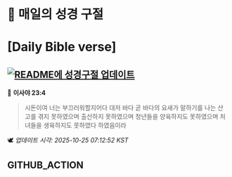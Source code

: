 # 🙏 매일의 성경 구절
# [Daily Bible verse]
## [![README에 성경구절 업데이트](https://github.com/DONGSUKA/first_test/actions/workflows/update-readme-bible.yml/badge.svg)](https://github.com/DONGSUKA/first_test/actions/workflows/update-readme-bible.yml)
<!-- START_BIBLE_VERSE -->
📖 **이사야 23:4**
> 시돈이여 너는 부끄러워할지어다 대저 바다 곧 바다의 요새가 말하기를 나는 산고를 겪지 못하였으며 출산하지 못하였으며 청년들을 양육하지도 못하였으며 처녀들을 생육하지도 못하였다 하였음이라

🕊️ _업데이트 시각: 2025-10-25 07:12:52 KST_
  <!-- END_BIBLE_VERSE -->
## GITHUB_ACTION
